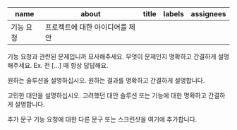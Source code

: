 |name|	about	|title|	labels|	assignees|
|----|----|----|----|----|
|기능 요청	|프로젝트에 대한 아이디어를 제안	| | | |		
	
기능 요청과 관련된 문제입니까 묘사해주세요. 무엇이 문제인지 명확하고 간결하게 설명해주세요. Ex. 전 […] 때 항상 답답해요.

원하는 솔루션을 설명하십시오. 원하는 결과를 명확하고 간결하게 설명합니다.

고민한 대안을 설명하십시오. 고려했던 대안 솔루션 또는 기능에 대한 명확하고 간결하게 설명합니다.

추가 문구 기능 요청에 대한 다른 문구 또는 스크린샷을 여기에 추가합니다.
